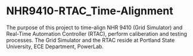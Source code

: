 # NHR9410-RTAC_Time-Alignment

The purpose of this project to time-align NHR 9410 (Grid Simulator) and Real-Time Automation Controller (RTAC), perform caliberation and testing processes.
The Grid Simulator and the RTAC reside at Portland State University, ECE Department, PowerLab. 
